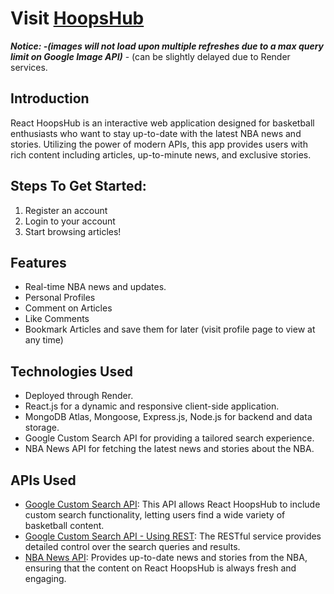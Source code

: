 # Visit [HoopsHub](https://hoops-hub-backend.onrender.com/HoopsHub)

***Notice: -(images will not load upon multiple refreshes due to a max query limit on Google Image API)*** 
           - (can be slightly delayed due to Render services.
           
## Introduction
React HoopsHub is an interactive web application designed for basketball enthusiasts who want to stay up-to-date with the latest NBA news and stories. Utilizing the power of modern APIs, this app provides users with rich content including articles, up-to-minute news, and exclusive stories.

## Steps To Get Started:
1. Register an account
2. Login to your account
3. Start browsing articles! 

## Features
- Real-time NBA news and updates.
- Personal Profiles
- Comment on Articles
- Like Comments
- Bookmark Articles and save them for later (visit profile page to view at any time) 

## Technologies Used
- Deployed through Render.
- React.js for a dynamic and responsive client-side application.
- MongoDB Atlas, Mongoose, Express.js, Node.js for backend and data storage. 
- Google Custom Search API for providing a tailored search experience.
- NBA News API for fetching the latest news and stories about the NBA.

## APIs Used
- [Google Custom Search API](https://developers.google.com/custom-search/v1/introduction): This API allows React HoopsHub to include custom search functionality, letting users find a wide variety of basketball content.
- [Google Custom Search API - Using REST](https://developers.google.com/custom-search/v1/using_rest): The RESTful service provides detailed control over the search queries and results.
- [NBA News API](https://nba-stories.onrender.com/): Provides up-to-date news and stories from the NBA, ensuring that the content on React HoopsHub is always fresh and engaging.
